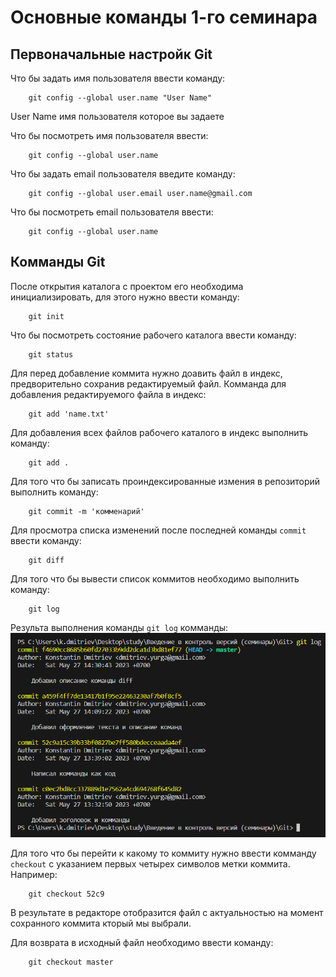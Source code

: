 # Основные команды 1-го семинара #
## Первоначальные настройк Git ##
Что бы задать имя пользователя ввести команду:

        git config --global user.name "User Name"
User Name имя пользователя которое вы задаете

Что бы посмотреть имя пользователя ввести:

        git config --global user.name  

Что бы задать email пользователя введите команду:  
 
        git config --global user.email user.name@gmail.com  

Что бы посмотреть email пользователя ввести:

        git config --global user.name  

## Комманды Git ##
После открытия каталога с проектом его необходима инициализировать, для этого нужно ввести команду:

        git init  

Что бы посмотреть состояние рабочего каталога ввести команду:

        git status  

Для перед добавление коммита нужно доавить файл в индекс, предворительно сохранив редактируемый файл. Комманда для добавления редактируемого файла в индекс:

        git add 'name.txt' 

Для добавления всех файлов рабочего каталого в индекс выполнить команду:

        git add . 

Для того что бы записать проиндексированные измения в репозиторий выполнить команду:

        git commit -m 'комменарий'  

Для просмотра списка изменений после последней команды `commit` ввести команду:

        git diff

Для того что бы вывести список коммитов необходимо выполнить команду:

        git log

Результа выполнения команды `git log` комманды:
![Если ты видешь этот текст, то нет изображения](scr1.bmp "Скрин после команды log")

Для того что бы перейти к какому то коммиту нужно ввести комманду `checkout` с указанием первых четырех символов метки коммита. Например:

        git checkout 52c9

В результате в редакторе отобразится файл с актуальностью на момент сохранного коммита кторый мы выбрали.

Для возврата в исходный файл необходимо ввести команду:

        git checkout master

